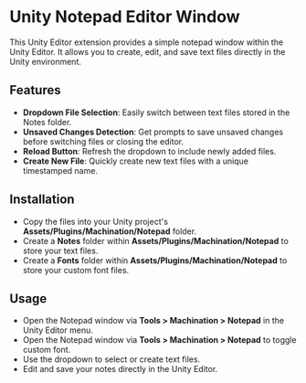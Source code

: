 # Unity Notepad Editor Window

This Unity Editor extension provides a simple notepad window within the Unity Editor. It allows you to create, edit, and save text files directly in the Unity environment.

## Features
- **Dropdown File Selection**: Easily switch between text files stored in the Notes folder.
- **Unsaved Changes Detection**: Get prompts to save unsaved changes before switching files or closing the editor.
- **Reload Button**: Refresh the dropdown to include newly added files.
- **Create New File**: Quickly create new text files with a unique timestamped name.

## Installation
- Copy the files into your Unity project's **Assets/Plugins/Machination/Notepad** folder.
- Create a **Notes** folder within **Assets/Plugins/Machination/Notepad** to store your text files.
- Create a **Fonts** folder within **Assets/Plugins/Machination/Notepad** to store your custom font files.

## Usage
- Open the Notepad window via **Tools > Machination > Notepad** in the Unity Editor menu.
- Open the Notepad window via **Tools > Machination > Notepad** to toggle custom font.
- Use the dropdown to select or create text files.
- Edit and save your notes directly in the Unity Editor.

